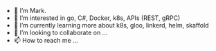 - 👋 I’m Mark.
- 👀 I’m interested in go, C#, Docker, k8s, APIs (REST, gRPC)
- 🌱 I’m currently learning more about k8s, gloo, linkerd, helm, skaffold
- 💞️ I’m looking to collaborate on ...
- 📫 How to reach me ...

<!---
mark-larter/mark-larter is a ✨ special ✨ repository because its `README.md` (this file) appears on your GitHub profile.
You can click the Preview link to take a look at your changes.
--->
